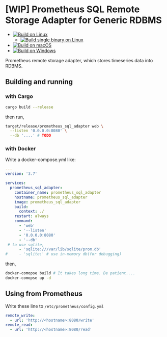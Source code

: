 # [WIP] Prometheus SQL Remote Storage Adapter for Generic RDBMS

 - [![Build on Linux](https://github.com/ledyba/prometheus_sql_adapter/workflows/Build%20on%20Linux/badge.svg)](https://github.com/ledyba/prometheus_sql_adapter/actions?query=workflow%3A%22Build+on+Linux%22)
   - [![Build single binary on Linux](https://github.com/ledyba/prometheus_sql_adapter/workflows/Build%20single%20binary%20on%20Linux/badge.svg)](https://github.com/ledyba/prometheus_sql_adapter/actions?query=workflow%3A%22Build+single+binary+on+Linux%22)
 - [![Build on macOS](https://github.com/ledyba/prometheus_sql_adapter/workflows/Build%20on%20macOS/badge.svg)](https://github.com/ledyba/prometheus_sql_adapter/actions?query=workflow%3A%22Build+on+macOS%22)
 - [![Build on Windows](https://github.com/ledyba/prometheus_sql_adapter/workflows/Build%20on%20Windows/badge.svg)](https://github.com/ledyba/prometheus_sql_adapter/actions?query=workflow%3A%22Build+on+Windows%22)

Prometheus remote storage adapter, which stores timeseries data into RDBMS.

## Building and running

### with Cargo

```bash
cargo build --release
```

then run,

```bash
target/release/prometheus_sql_adapter web \
  --listen '0.0.0.0:8080' \
  --db '....' # TODO
```

### with Docker

Write a docker-compose.yml like:

```yaml
---
version: '3.7'

services:
  prometheus_sql_adapter:
    container_name: prometheus_sql_adapter
    hostname: prometheus_sql_adapter
    image: prometheus_sql_adapter
    build:
      context: ./
    restart: always
    command:
      - 'web'
      - '--listen'
      - '0.0.0.0:8080'
      - '--db'
 # to use sqlite,
      - 'sqlite:///var/lib/sqlite/prom.db'
#     - 'sqlite:' # use in-memory db(for debugging)
```

then,

```bash
docker-comopse build # It takes long time. Be patient....
docker-comopse up -d
```

## Using from Prometheus

Write these line to `/etc/prometheus/config.yml`

```yaml
remote_write:
  - url: 'http://<hostname>:8080/write'
remote_read:
  - url: 'http://<hostname>:8080/read'
```
